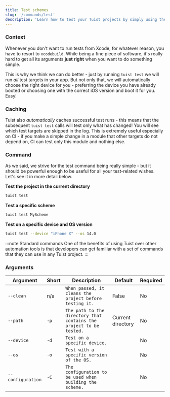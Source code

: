 ```yaml
---
title: Test schemes
slug: '/commands/test'
description: 'Learn how to test your Tuist projects by simply using the test command that is optimized for minimal configuration.'
---
```


### Context

Whenever you don't want to run tests from Xcode, for whatever reason, you have to resort to `xcodebuild`.
While being a fine piece of software, it's really hard to get all its arguments **just right**
when you want to do something simple.

This is why we think we can do better - just by running `tuist test` we will run _all_ test targets in your app.
But not only that, we will automatically choose the right device for you - preferring the device you have already booted
or choosing one with the correct iOS version and boot it for you. Easy!

### Caching

Tuist also _automatically_ caches successful test runs - this means that the subsequent `tuist test` calls will
test only what has changed! You will see which test targets are skipped in the log.
This is extremely useful especially on CI - if you make a simple change in a module that other targets
do not depend on, CI can test only this module and nothing else.

### Command

As we said, we strive for the test command being really simple - but it should be powerful enough to be useful for all your
test-related wishes. Let's see it in more detail below.

**Test the project in the current directory**

```bash
tuist test
```

**Test a specific scheme**

```bash
tuist test MyScheme
```

**Test on a specific device and OS version**

```bash
tuist test --device "iPhone X" --os 14.0
```

:::note Standard commands
One of the benefits of using Tuist over other automation tools is that developers can get familiar with a set of commands that they can use in any Tuist project.
:::

### Arguments

| Argument            | Short | Description                                                         | Default           | Required |
| ------------------- | ----- | ------------------------------------------------------------------- | ----------------- | -------- |
| `--clean`           | n/a   | `When passed, it cleans the project before testing it.`             | False             | No       |
| `--path`            | `-p`  | `The path to the directory that contains the project to be tested.` | Current directory | No       |
| `--device`          | `-d`  | `Test on a specific device.`                                        |                   | No       |
| `--os`              | `-o`  | `Test with a specific version of the OS.`                           |                   | No       |
| `--configuration`   | `-C`  | `The configuration to be used when building the scheme.`            |                   | No       |
